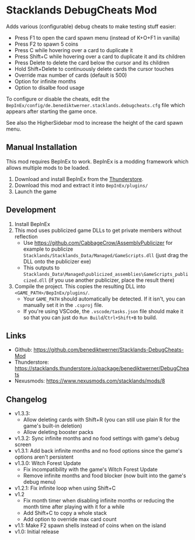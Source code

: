 # Stacklands DebugCheats Mod

Adds various (configurable) debug cheats to make testing stuff easier:

- Press F1 to open the card spawn menu (instead of K+O+F1 in vanilla)
- Press F2 to spawn 5 coins
- Press C while hovering over a card to duplicate it
- Press Shift+C while hovering over a card to duplicate it and its children
- Press Delete to delete the card below the cursor and its children
- Hold Shift+Delete to continuously delete cards the cursor touches
- Override max number of cards (default is 500)
- Option for infinite months
- Option to disalbe food usage

To configure or disable the cheats, edit the `BepInEx/config/de.benediktwerner.stacklands.debugcheats.cfg` file which appears after starting the game once.

See also the HigherSidebar mod to increase the height of the card spawn menu.

## Manual Installation
This mod requires BepInEx to work. BepInEx is a modding framework which allows multiple mods to be loaded.

1. Download and install BepInEx from the [Thunderstore](https://stacklands.thunderstore.io/package/BepInEx/BepInExPack_Stacklands/).
4. Download this mod and extract it into `BepInEx/plugins/`
5. Launch the game

## Development
1. Install BepInEx
2. This mod uses publicized game DLLs to get private members without reflection
   - Use https://github.com/CabbageCrow/AssemblyPublicizer for example to publicize `Stacklands/Stacklands_Data/Managed/GameScripts.dll` (just drag the DLL onto the publicizer exe)
   - This outputs to `Stacklands_Data\Managed\publicized_assemblies\GameScripts_publicized.dll` (if you use another publicizer, place the result there)
3. Compile the project. This copies the resulting DLL into `<GAME_PATH>/BepInEx/plugins/`.
   - Your `GAME_PATH` should automatically be detected. If it isn't, you can manually set it in the `.csproj` file.
   - If you're using VSCode, the `.vscode/tasks.json` file should make it so that you can just do `Run Build`/`Ctrl+Shift+B` to build.

## Links
- Github: https://github.com/benediktwerner/Stacklands-DebugCheats-Mod
- Thunderstore: https://stacklands.thunderstore.io/package/benediktwerner/DebugCheats
- Nexusmods: https://www.nexusmods.com/stacklands/mods/8

## Changelog

- v1.3.3:
  - Allow deleting cards with Shift+R (you can still use plain R for the game's built-in deletion)
  - Allow deleting booster packs
- v1.3.2: Sync infinite months and no food settings with game's debug screen
- v1.3.1: Add back infinite months and no food options since the game's options aren't persistent
- v1.3.0: Witch Forest Update
  - Fix incompatibility with the game's Witch Forest Update
  - Remove infinite months and food blocker (now built into the game's debug menu)
- v1.2.1: Fix infinite loop when using Shift+C
- v1.2
  - Fix month timer when disabling infinite months or reducing the month time after playing with it for a while
  - Add Shift+C to copy a whole stack
  - Add option to override max card count
- v1.1: Make F2 spawn shells instead of coins when on the island
- v1.0: Initial release
